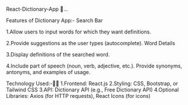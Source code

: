 React-Dictionary-App 📑...

Features of Dictionary App:- 
Search Bar

1.Allow users to input words for which they want definitions.

2.Provide suggestions as the user types (autocomplete).
Word Details

3.Display definitions of the searched word.

4.Include part of speech (noun, verb, adjective, etc.).
Provide synonyms, antonyms, and examples of usage.


Technology Used:-👩‍💻
1.Frontend: React.js
2.Styling: CSS, Bootstrap, or Tailwind CSS
3.API: Dictionary API (e.g., Free Dictionary API)
4.Optional Libraries: Axios (for HTTP requests), React Icons (for icons)

